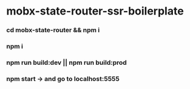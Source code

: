 # mobx-state-router-ssr-boilerplate

### cd mobx-state-router && npm i
### npm i 
### npm run build:dev || npm run build:prod
### npm start -> and go to localhost:5555

